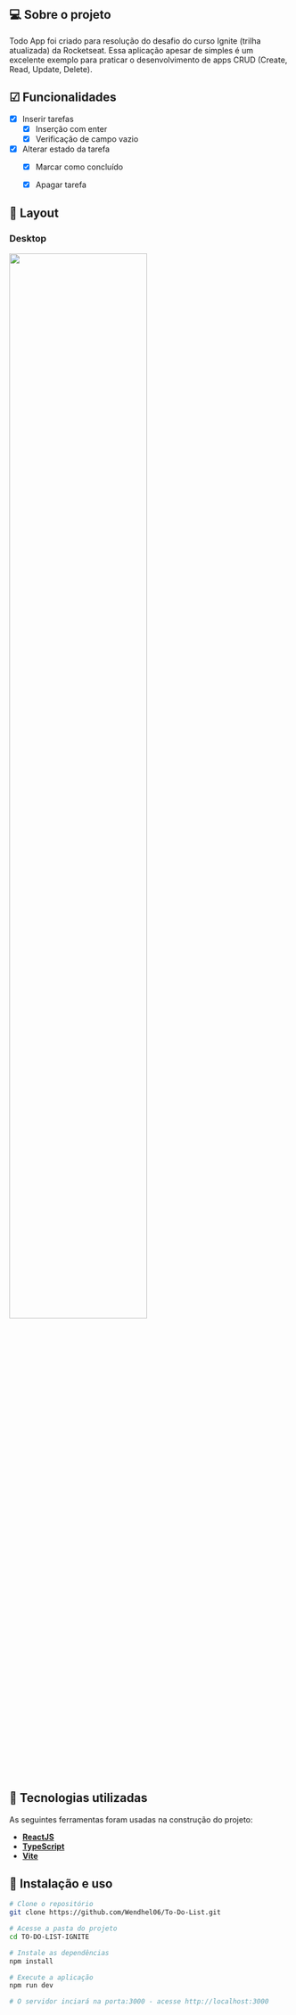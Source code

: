 ## 💻 Sobre o projeto

Todo App foi criado para resolução do desafio do curso Ignite (trilha atualizada) da Rocketseat. Essa aplicação apesar de simples é um excelente exemplo para praticar o desenvolvimento de apps CRUD (Create, Read, Update, Delete).

## ☑ Funcionalidades

- [x] Inserir tarefas
  - [x] Inserção com enter
  - [x] Verificação de campo vazio
- [x] Alterar estado da tarefa
  - [x] Marcar como concluído
  - [x] Apagar tarefa


## 🎨 Layout

### Desktop

<p align="left"> 
  <img src="./.github/desktop-screenshot.png" width="70%"">
</p>

## 🔨 Tecnologias utilizadas

As seguintes ferramentas foram usadas na construção do projeto:

- **[ReactJS](https://reactjs.org/)**
- **[TypeScript](https://www.typescriptlang.org/)**
- **[Vite](https://vitejs.dev/)**


## 🚀 Instalação e uso

```bash
# Clone o repositório
git clone https://github.com/Wendhel06/To-Do-List.git

# Acesse a pasta do projeto
cd TO-DO-LIST-IGNITE

# Instale as dependências
npm install

# Execute a aplicação
npm run dev

# O servidor inciará na porta:3000 - acesse http://localhost:3000